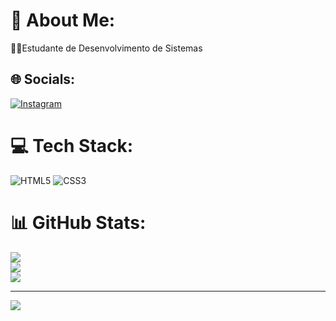 # 💫 About Me:
👨‍💻Estudante de Desenvolvimento de Sistemas<br>


## 🌐 Socials:
[![Instagram](https://img.shields.io/badge/Instagram-%23E4405F.svg?logo=Instagram&logoColor=white)](https://instagram.com/zz.pedrok) 

# 💻 Tech Stack:
![HTML5](https://img.shields.io/badge/html5-%23E34F26.svg?style=for-the-badge&logo=html5&logoColor=white) ![CSS3](https://img.shields.io/badge/css3-%231572B6.svg?style=for-the-badge&logo=css3&logoColor=white)
# 📊 GitHub Stats:
![](https://github-readme-stats.vercel.app/api?username=PedroSenaDev&theme=dracula&hide_border=false&include_all_commits=false&count_private=false)<br/>
![](https://github-readme-streak-stats.herokuapp.com/?user=PedroSenaDev&theme=dracula&hide_border=false)<br/>
![](https://github-readme-stats.vercel.app/api/top-langs/?username=PedroSenaDev&theme=dracula&hide_border=false&include_all_commits=false&count_private=false&layout=compact)

---
[![](https://visitcount.itsvg.in/api?id=PedroSenaDev&icon=0&color=0)](https://visitcount.itsvg.in)

<!-- Proudly created with GPRM ( https://gprm.itsvg.in ) -->